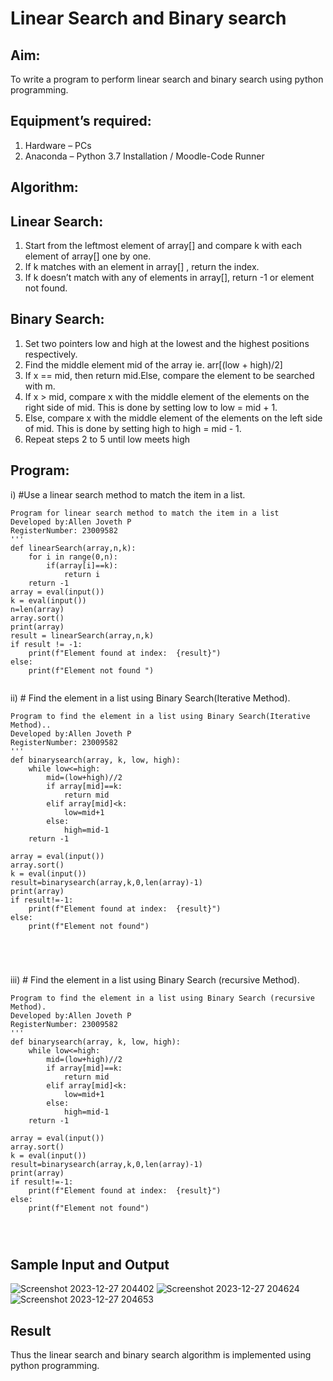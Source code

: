 # Linear Search and Binary search
## Aim:
To write a program to perform linear search and binary search using python programming.
## Equipment’s required:
1.	Hardware – PCs
2.	Anaconda – Python 3.7 Installation / Moodle-Code Runner
## Algorithm:
## Linear Search:
1.	Start from the leftmost element of array[] and compare k with each element of array[] one by one.
2.	If k matches with an element in array[] , return the index.
3.	If k doesn’t match with any of elements in array[], return -1 or element not found.
## Binary Search:
1.	Set two pointers low and high at the lowest and the highest positions respectively.
2.	Find the middle element mid of the array ie. arr[(low + high)/2]
3.	If x == mid, then return mid.Else, compare the element to be searched with m.
4.	If x > mid, compare x with the middle element of the elements on the right side of mid. This is done by setting low to low = mid + 1.
5.	Else, compare x with the middle element of the elements on the left side of mid. This is done by setting high to high = mid - 1.
6.	Repeat steps 2 to 5 until low meets high
## Program:
i)	#Use a linear search method to match the item in a list.
```
Program for linear search method to match the item in a list
Developed by:Allen Joveth P
RegisterNumber: 23009582
'''
def linearSearch(array,n,k):
    for i in range(0,n):
        if(array[i]==k):
            return i
    return -1
array = eval(input())
k = eval(input())
n=len(array)
array.sort()
print(array)
result = linearSearch(array,n,k)
if result != -1:
    print(f"Element found at index:  {result}")
else:
    print(f"Element not found ")


```
ii)	# Find the element in a list using Binary Search(Iterative Method).
```
Program to find the element in a list using Binary Search(Iterative Method)..
Developed by:Allen Joveth P
RegisterNumber: 23009582
'''
def binarysearch(array, k, low, high):
    while low<=high:
        mid=(low+high)//2
        if array[mid]==k:
            return mid
        elif array[mid]<k:
            low=mid+1
        else:
            high=mid-1
    return -1
    
array = eval(input())
array.sort()
k = eval(input())
result=binarysearch(array,k,0,len(array)-1)
print(array)
if result!=-1:
    print(f"Element found at index:  {result}")
else:
    print(f"Element not found")





```
iii)	# Find the element in a list using Binary Search (recursive Method).
```
Program to find the element in a list using Binary Search (recursive Method).
Developed by:Allen Joveth P
RegisterNumber: 23009582
'''
def binarysearch(array, k, low, high):
    while low<=high:
        mid=(low+high)//2
        if array[mid]==k:
            return mid
        elif array[mid]<k:
            low=mid+1
        else:
            high=mid-1
    return -1
    
array = eval(input())
array.sort()
k = eval(input())
result=binarysearch(array,k,0,len(array)-1)
print(array)
if result!=-1:
    print(f"Element found at index:  {result}")
else:
    print(f"Element not found")




```
## Sample Input and Output
![Screenshot 2023-12-27 204402](https://github.com/allenjoveth/Search-Algorithm/assets/139422287/7e0fe77e-2b91-49c3-9624-10c67cc243be)
![Screenshot 2023-12-27 204624](https://github.com/allenjoveth/Search-Algorithm/assets/139422287/22079d98-a0ec-47db-92c4-37e20c046e73)
![Screenshot 2023-12-27 204653](https://github.com/allenjoveth/Search-Algorithm/assets/139422287/be79d729-dd16-4643-9dd6-2947588eeb2b)








## Result
Thus the linear search and binary search algorithm is implemented using python programming.
